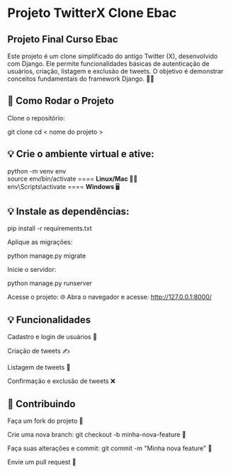 # Projeto TwitterX Clone Ebac

## Projeto Final Curso Ebac

Este projeto é um clone simplificado do antigo Twitter (X), desenvolvido com Django. Ele permite funcionalidades básicas de autenticação de usuários, criação, listagem e exclusão de tweets. O objetivo é demonstrar conceitos fundamentais do framework Django. 🐍✨

 ## 🚀 Como Rodar o Projeto

Clone o repositório:

git clone <link-do-repo>
cd < nome do projeto >

## 💡 Crie o ambiente virtual e ative:

python -m venv env <br />
source env/bin/activate ====  <strong>Linux/Mac 🍎🐧 </strong> <br />
env\Scripts\activate   ====  <strong> Windows </strong>🖥️ <br />

## 💡 Instale as dependências:

pip install -r requirements.txt

Aplique as migrações:

python manage.py migrate

Inicie o servidor:

python manage.py runserver

Acesse o projeto:
🌐 Abra o navegador e acesse: http://127.0.0.1:8000/

## 💡 Funcionalidades

Cadastro e login de usuários 🔐

Criação de tweets ✍️

Listagem de tweets 📃

Confirmação e exclusão de tweets ❌

## 🤝 Contribuindo

Faça um fork do projeto 🍴

Crie uma nova branch: git checkout -b minha-nova-feature 🌱

Faça suas alterações e commit: git commit -m "Minha nova feature" 💾

Envie um pull request 🚀
